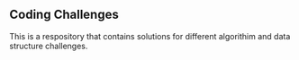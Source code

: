 ## Coding Challenges
This is a respository that contains solutions for different algorithim and data structure challenges.